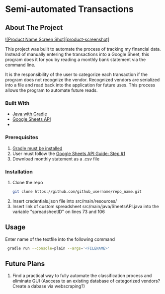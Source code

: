 <!-- PROJECT Title -->
# Semi-automated Transactions

<!-- ABOUT THE PROJECT -->
## About The Project

[![Product Name Screen Shot][product-screenshot]](https://example.com)

This project was built to automate the process of tracking my financial data. Instead of manually entering the transactions into a Google Sheet, this program does it for you by reading a monthly bank statement via the command line. 

It is the responsibility of the user to categorize each transaction if the program does not recognize the vendor. Recognized vendors are serialized into a file and read back into the application for future uses. This process allows the program to automate future reads. 

### Built With

* [Java with Gradle](https://gradle.org/install/)
* [Google Sheets API](https://developers.google.com/sheets/api/quickstart/java)
* []()

### Prerequisites

1. [Gradle must be installed](https://gradle.org/install/)
2. User must follow the [Google Sheets API Guide: Step #1](https://developers.google.com/sheets/api/quickstart/java)
3. Download monthly statement as a .csv file

### Installation

1. Clone the repo
   ```sh
   git clone https://github.com/github_username/repo_name.git
   ```
2. Insert credentials.json file into src/main/resources/
3. Insert link of custom spreadsheet src/main/java/SheetsAPI.java into the variable "spreadsheetID" on lines 73 and 106


<!-- USAGE EXAMPLES -->
## Usage

Enter name of the textfile into the following command
  ```sh
   gradle run --console=plain --args='<FILENAME>'  
   ```

<!-- ROADMAP -->
## Future Plans

1. Find a practical way to fully automate the classification process and eliminate GUI (Asccess to an existing database of categorized vendors? Create a dabase via webscraping?)
